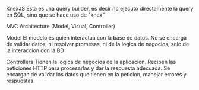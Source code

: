 KnexJS
Esta es una query builder, es decir no ejecuto directamente la query en SQL, sino que se hace uso de "knex"


MVC Architecture (Model, Visual, Controller)

Model
El modelo es quien interactua con la base de datos. 
No se encarga de validar datos, ni resolver promesas, ni de la logica de negocios, solo de la interaccion con la BD

Controllers
Tienen la logica de negocios de la aplicacion.
Reciben las peticiones HTTP para procesarlas y dar la respuesta adecuada.
Se encargan de validar los datos que tienen en la peticion, manejar errores y respuestas. 